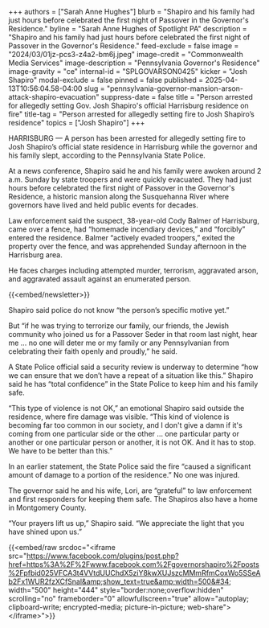 +++
authors = ["Sarah Anne Hughes"]
blurb = "Shapiro and his family had just hours before celebrated the first night of Passover in the Governor's Residence."
byline = "Sarah Anne Hughes of Spotlight PA"
description = "Shapiro and his family had just hours before celebrated the first night of Passover in the Governor's Residence."
feed-exclude = false
image = "2024/03/01jz-pcs3-z4a2-bm6j.jpeg"
image-credit = "Commonwealth Media Services"
image-description = "Pennsylvania Governor's Residence"
image-gravity = "ce"
internal-id = "SPLGOVARSON0425"
kicker = "Josh Shapiro"
modal-exclude = false
pinned = false
published = 2025-04-13T10:56:04.58-04:00
slug = "pennsylvania-governor-mansion-arson-attack-shapiro-evacuation"
suppress-date = false
title = "Person arrested for allegedly setting Gov. Josh Shapiro's official Harrisburg residence on fire"
title-tag = "Person arrested for allegedly setting fire to Josh Shapiro’s residence"
topics = ["Josh Shapiro"]
+++

HARRISBURG — A person has been arrested for allegedly setting fire to Josh Shapiro’s official state residence in Harrisburg while the governor and his family slept, according to the Pennsylvania State Police.

At a news conference, Shapiro said he and his family were awoken around 2 a.m. Sunday by state troopers and were quickly evacuated. They had just hours before celebrated the first night of Passover in the Governor&#39;s Residence, a historic mansion along the Susquehanna River where governors have lived and held public events for decades.

Law enforcement said the suspect, 38-year-old Cody Balmer of Harrisburg, came over a fence, had “homemade incendiary devices,” and “forcibly” entered the residence. Balmer “actively evaded troopers,” exited the property over the fence, and was apprehended Sunday afternoon in the Harrisburg area.

He faces charges including attempted murder, terrorism, aggravated arson, and aggravated assault against an enumerated person.

{{<embed/newsletter>}}

Shapiro said police do not know “the person’s specific motive yet.”

But “if he was trying to terrorize our family, our friends, the Jewish community who joined us for a Passover Seder in that room last night, hear me … no one will deter me or my family or any Pennsylvanian from celebrating their faith openly and proudly,” he said.

A State Police official said a security review is underway to determine “how we can ensure that we don’t have a repeat of a situation like this.” Shapiro said he has “total confidence” in the State Police to keep him and his family safe.

“This type of violence is not OK,” an emotional Shapiro said outside the residence, where fire damage was visible. “This kind of violence is becoming far too common in our society, and I don&#39;t give a damn if it&#39;s coming from one particular side or the other … one particular party or another or one particular person or another, it is not OK. And it has to stop. We have to be better than this.”

In an earlier statement, the State Police said the fire “caused a significant amount of damage to a portion of the residence.” No one was injured.

The governor said he and his wife, Lori, are “grateful” to law enforcement and first responders for keeping them safe. The Shapiros also have a home in Montgomery County.

“Your prayers lift us up,” Shapiro said. “We appreciate the light that you have shined upon us.”

{{<embed/raw srcdoc="&lt;iframe src=&#34;https://www.facebook.com/plugins/post.php?href=https%3A%2F%2Fwww.facebook.com%2Fgovernorshapiro%2Fposts%2Fpfbid025VFCA3t4VVtdUUChdX5ziY8kwXUJszcMMmRfmCoxWo5SSeAb2Fx1WUR2fzXCfSnal&amp;show_text=true&amp;width=500&#34; width=&#34;500&#34; height=&#34;444&#34; style=&#34;border:none;overflow:hidden&#34; scrolling=&#34;no&#34; frameborder=&#34;0&#34; allowfullscreen=&#34;true&#34; allow=&#34;autoplay; clipboard-write; encrypted-media; picture-in-picture; web-share&#34;&gt;&lt;/iframe&gt;">}}

